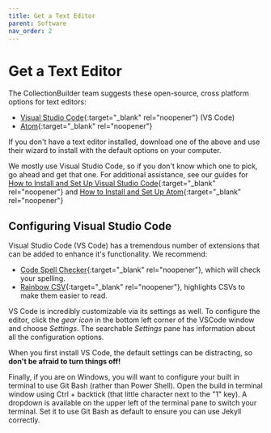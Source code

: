 ```yaml
---
title: Get a Text Editor
parent: Software
nav_order: 2
---
```


# Get a Text Editor

The CollectionBuilder team suggests these open-source, cross platform options for text editors:

- [Visual Studio Code](https://code.visualstudio.com/){:target="_blank" rel="noopener"} (VS Code)
- [Atom](https://atom.io/){:target="_blank" rel="noopener"}

If you don't have a text editor installed, download one of the above and use their wizard to install with the default options on your computer.

We mostly use Visual Studio Code, so if you don't know which one to pick, go ahead and get that one. 
For additional assistance, see our guides for [How to Install and Set Up Visual Studio Code](https://lib-static.github.io/howto/howtos/visualstudiocode.html){:target="_blank" rel="noopener"} and [How to Install and Set Up Atom](https://lib-static.github.io/howto/howtos/installatom.html){:target="_blank" rel="noopener"}

## Configuring Visual Studio Code

Visual Studio Code (VS Code) has a tremendous number of extensions that can be added to enhance it's functionality. 
We recommend: 

- [Code Spell Checker](https://marketplace.visualstudio.com/items?itemName=streetsidesoftware.code-spell-checker){:target="_blank" rel="noopener"}, which will check your spelling.
- [Rainbow CSV](https://marketplace.visualstudio.com/items?itemName=mechatroner.rainbow-csv){:target="_blank" rel="noopener"}, highlights CSVs to make them easier to read.

VS Code is incredibly customizable via its settings as well. 
To configure the editor, click the *gear icon* in the bottom left corner of the VSCode window and choose *Settings*.
The searchable *Settings* pane has information about all the configuration options.

When you first install VS Code, the default settings can be distracting, so **don't be afraid to turn things off!**

Finally, if you are on Windows, you will want to configure your built in terminal to use Git Bash (rather than Power Shell). 
Open the build in terminal window using Ctrl + backtick (that little character next to the "1" key).
A dropdown is available on the upper left of the terminal pane to switch your terminal.
Set it to use Git Bash as default to ensure you can use Jekyll correctly.
